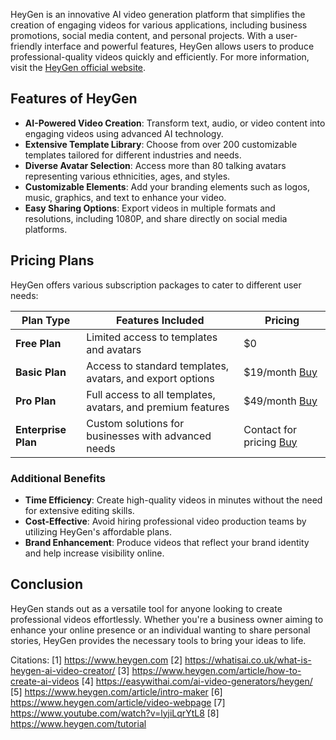 HeyGen is an innovative AI video generation platform that simplifies the creation of engaging videos for various applications, including business promotions, social media content, and personal projects. With a user-friendly interface and powerful features, HeyGen allows users to produce professional-quality videos quickly and efficiently. For more information, visit the [HeyGen official website](https://www.heygen.com).

## Features of HeyGen

- **AI-Powered Video Creation**: Transform text, audio, or video content into engaging videos using advanced AI technology.
- **Extensive Template Library**: Choose from over 200 customizable templates tailored for different industries and needs.
- **Diverse Avatar Selection**: Access more than 80 talking avatars representing various ethnicities, ages, and styles.
- **Customizable Elements**: Add your branding elements such as logos, music, graphics, and text to enhance your video.
- **Easy Sharing Options**: Export videos in multiple formats and resolutions, including 1080P, and share directly on social media platforms.

## Pricing Plans

HeyGen offers various subscription packages to cater to different user needs:

| **Plan Type**     | **Features Included**                                      | **Pricing**        |
|-------------------|-----------------------------------------------------------|---------------------|
| **Free Plan**     | Limited access to templates and avatars                   | $0                  |
| **Basic Plan**    | Access to standard templates, avatars, and export options | $19/month [Buy](https://www.heygen.com)           |
| **Pro Plan**      | Full access to all templates, avatars, and premium features| $49/month [Buy](https://www.heygen.com)           |
| **Enterprise Plan**| Custom solutions for businesses with advanced needs       | Contact for pricing [Buy](https://www.heygen.com)  |

### Additional Benefits

- **Time Efficiency**: Create high-quality videos in minutes without the need for extensive editing skills.
- **Cost-Effective**: Avoid hiring professional video production teams by utilizing HeyGen's affordable plans.
- **Brand Enhancement**: Produce videos that reflect your brand identity and help increase visibility online.

## Conclusion

HeyGen stands out as a versatile tool for anyone looking to create professional videos effortlessly. Whether you're a business owner aiming to enhance your online presence or an individual wanting to share personal stories, HeyGen provides the necessary tools to bring your ideas to life.

Citations:
[1] https://www.heygen.com
[2] https://whatisai.co.uk/what-is-heygen-ai-video-creator/
[3] https://www.heygen.com/article/how-to-create-ai-videos
[4] https://easywithai.com/ai-video-generators/heygen/
[5] https://www.heygen.com/article/intro-maker
[6] https://www.heygen.com/article/video-webpage
[7] https://www.youtube.com/watch?v=lyjiLqrYtL8
[8] https://www.heygen.com/tutorial